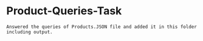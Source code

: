 # Product-Queries-Task

    Answered the queries of Products.JSON file and added it in this folder including output.
